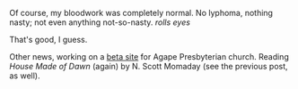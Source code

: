 Of course, my bloodwork was completely normal.  No lyphoma, nothing nasty; not even anything not-so-nasty.  *rolls eyes*


That's good, I guess.

Other news, working on a <a href="http://students.washington.edu/bribera/agape/">beta site</a> for Agape Presbyterian church.  Reading <i>House Made of Dawn</i> (again) by N. Scott Momaday (see the previous post, as well).